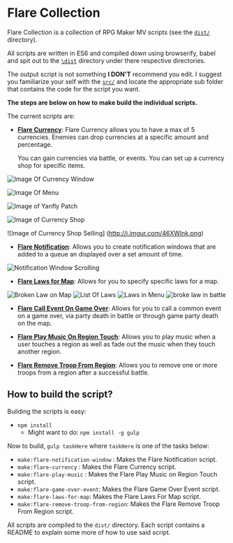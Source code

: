 # Flare Collection

Flare Collection is a collection of RPG Maker MV scripts (see the [`dist/`](https://github.com/AdamKyle/Flare-Collection/tree/master/dist) directory).

All scripts are written in ES6 and compiled down using browserify, babel and spit out
to the [`\dist`](https://github.com/AdamKyle/Flare-Collection/tree/master/dist) directory under there respective directories.

The output script is not something **I DON'T** recommend you edit. I suggest you familiarize your self with the [`src/`](https://github.com/AdamKyle/Flare-Collection/tree/master/src) and locate the appropriate sub folder that contains the code for the script you want.

**The steps are below on how to make build the individual scripts.**

The current scripts are:

- **[Flare Currency](https://github.com/AdamKyle/Flare-Collection/tree/master/dist/flare/currency)**: Flare Currency allows you to have a max of 5 currencies.
  Enemies can drop currencies at a specific amount and percentage.

  You can gain currencies via battle, or events. You can set up a currency shop for specific items.

 ![Image Of Currency Window](http://i.imgur.com/WbcjKhl.png)

 ![Image Of Menu](http://i.imgur.com/0J3Yh99.png)

 ![Image of Yanfly Patch](http://i.imgur.com/5U5AenW.png)

 ![Image of Currency Shop](http://i.imgur.com/fKhPqSD.png)

 ![Image of Currency Shop Selling] (http://i.imgur.com/46XWlnk.png)

- **[Flare Notification](https://github.com/AdamKyle/Flare-Collection/tree/master/dist/flare/notify)**: Allows you to create notification windows that are added  to a queue an displayed over a set amount of time.

 ![Notification Window Scrolling](http://i.imgur.com/EfSN6tQ.png)

 - **[Flare Laws for Map](https://github.com/AdamKyle/Flare-Collection/tree/master/dist/flare/laws_for_map)**: Allows for you to specify specific laws for a map.

 ![Broken Law on Map](http://i.imgur.com/ozElbqY.png)
 ![List Of Laws](http://i.imgur.com/9jpa8Px.png)
 ![Laws in Menu](http://i.imgur.com/IPlCqXn.png)
 ![broke law in battle](http://i.imgur.com/ZYdBEz9.png)

- **[Flare Call Event On Game Over](https://github.com/AdamKyle/Flare-Collection/tree/master/dist/flare/game_over)**: Allows for you to call a common event on a game over, via party death in battle or through game party death on the map.

- **[Flare Play Music On Region Touch](https://github.com/AdamKyle/Flare-Collection/tree/master/dist/flare/region/music)**: Allows you to play music when a user touches a region as well
as fade out the music when they touch another region.

- **[Flare Remove Troop From Region](https://github.com/AdamKyle/Flare-Collection/tree/master/dist/flare/region/troop)**: Allows you to remove one or more troops from a region after a successful battle.

## How to build the script?

Building the scripts is easy:

- `npm install`
  - Might want to do: `npm install -g gulp`

Now to build, `gulp taskHere` where `taskHere` is one of the tasks below:

- `make:flare-notification-window` : Makes the Flare Notification script.
- `make:flare-currency` : Makes the Flare Currency script.
- `make:flare-play-music` : Makes the Flare Play Music on Region Touch script.
- `make:flare-game-over-event`: Makes the Flare Game Over Event script.
- `make:flare-laws-for-map`: Makes the Flare Laws For Map script.
- `make:flare-remove-troop-from-region`: Makes the Flare Remove Troop From Region script.

All scripts are compiled to the `dist/` directory. Each script contains a
README to explain some more of how to use said script.
